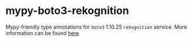 # mypy-boto3-rekognition

Mypy-friendly type annotations for `boto3` 1.10.25 `rekognition` service.
More information can be found [here](https://github.com/vemel/mypy_boto3).